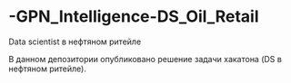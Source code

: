 # -GPN_Intelligence-DS_Oil_Retail
 Data scientist в нефтяном ритейле

В данном депозитории опубликовано решение задачи хакатона (DS в нефтяном ритейле).
